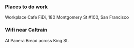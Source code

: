 ### Places to do work

Workplace Cafe FiDi, 180 Montgomery St #100, San Francisco


### Wifi near Caltrain

At Panera Bread across King St.